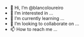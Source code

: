 - 👋 Hi, I’m @blancoloureiro
- 👀 I’m interested in ...
- 🌱 I’m currently learning ...
- 💞️ I’m looking to collaborate on ...
- 📫 How to reach me ...

<!---
blancoloureiro/blancoloureiro is a ✨ special ✨ repository because its `README.md` (this file) appears on your GitHub profile.
You can click the Preview link to take a look at your changes.
--->
